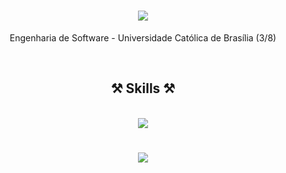 <h1 align="center">
<img src="https://readme-typing-svg.herokuapp.com/?font=Righteous&size=35&center=true&vCenter=true&width=500&height=70&duration=4000&lines=Hello!+👋;+I'm+Enzo!;" />
</h1>

<p align="center">
  Engenharia de Software - Universidade Católica de Brasília (3/8)
</p>

<br>
<h2 align="center" >⚒️ Skills ⚒️</h2>
<br>
<div align="center" >
  <img src="https://skillicons.dev/icons?i=html,css,javascript,typescript,react,materialui,styledcomponents" />
</div>

<h1 align="center">
<img src="https://readme-typing-svg.herokuapp.com/?font=Righteous&size=35&center=true&vCenter=true&width=500&height=70&duration=4000&lines=See+ya!;" />
</h1>

